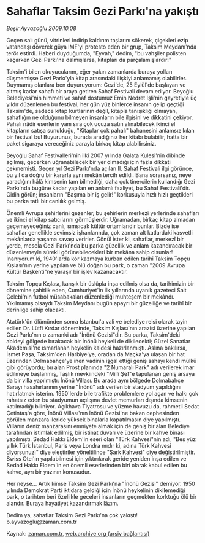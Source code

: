 # Sahaflar Taksim Gezi Parkı'na yakıştı

*Beşir Ayvazoğlu 2009.10.08*

<tr><td class="metin" colspan="2" style="padding-top: 20px; padding-left: 5px; padding-right: 10px;">Geçen salı günü, vitrinleri indirip kaldırım taşlarını sökerek, çiçekleri ezip vatandaşı döverek güya IMF'yi protesto eden bir grup, Taksim Meydanı'nda terör estirdi. Haberi duyduğumda, "Eyvah," dedim, "bu vahşiler polisten kaçarken Gezi Parkı'na dalmışlarsa, kitapları da parçalamışlardır!"</td></tr><tr><td class="metin" colspan="2" style="padding-top: 20px; padding-left: 5px; padding-right: 10px;"><p>Taksim'i bilen okuyucularım, eğer yakın zamanlarda buraya yolları düşmemişse Gezi Parkı'yla kitap arasındaki ilişkiyi anlamamış olabilirler. Duymamış olanlara ben duyuruyorum: Gezi'de, 25 Eylül'de başlayan ve altmış kadar sahafı bir araya getiren Sahaf Festivali devam ediyor. Beyoğlu Belediyesi'nin himmeti ve sahaf dostumuz Emin Nedret İşli'nin gayretiyle üç yıldır düzenlenen bu festival, her gün yüz binlerce insanın gelip geçtiği Taksim'de, sadece kitap kurtlarının değil, kitapla tanışıklığı olmayan, sahaflığın ne olduğunu bilmeyen insanların bile ilgisini ve dikkatini çekiyor. Pahalı nâdir eserlerin yanı sıra çok ucuza satın alınabilecek ikinci el kitapların satışa sunulduğu, "Kitaplar çok pahalı" bahanesini anlamsız kılan bir festival bu! Buyurunuz, burada aradığınız her kitabı bulabilir, hatta bir paket sigaraya vereceğiniz parayla birkaç kitap alabilirsiniz.
<p>Beyoğlu Sahaf Festivalleri'nin ilki 2007 yılında Galata Kulesi'nin dibinde açılmış, geçerken uğranabilecek bir yer olmadığı için fazla dikkati çekmemişti. Geçen yıl Gezi Parkı'nda açılan II. Sahaf Festivali ilgi görünce, bu yıl da doğru bir kararla aynı mekân tercih edildi. Bana sorarsanız, neye yaradığını hâlâ kimsenin tam bilmediği, daha çok tinercilerin kullandığı Gezi Parkı'nda bugüne kadar yapılan en anlamlı faaliyet, bu Sahaf Festivali'dir. Gidin görün; insanların "Başıma bir iş gelir!" korkusuyla hızlı hızlı geçtikleri bu parka tatlı bir canlılık gelmiş.
<p>Önemli Avrupa şehirlerini gezenler, bu şehirlerin merkezî yerlerinde sahafları ve ikinci el kitap satıcılarını görmüşlerdir. Uğramadan, birkaç kitap almadan geçemeyeceğiniz canlı, sımsıcak kültür ortamlarıdır bunlar. Bizde ise sahaflar genellikle sevimsiz işhanlarında, çok zaman alt katlardaki kasvetli mekânlarda yaşama savaşı verirler. Gönül ister ki, sahaflar, merkezî bir yerde, mesela Gezi Parkı'nda bu parka güzellik ve anlam kazandıracak bir düzenlemeyle sürekli görünebilecekleri bir mekâna sahip olsunlar! İnanıyorum ki, 1940'larda kör kazmaya kurban edilen tarihî Taksim Topçu Kışlası'nın yerine yapılan ve ölü doğan bu park, o zaman "2009 Avrupa Kültür Başkenti"ne yaraşır bir işlev kazanacaktır.
<p>Taksim Topçu Kışlası, karışık bir üslûpla inşa edilmiş olsa da, tarihimizin bir dönemine şahitlik eden, Cumhuriyet'in ilk yıllarında uyanık gazeteci Sait Çelebi'nin futbol müsabakaları düzenlediği muhteşem bir mekândı. Yıkılmamış olsaydı Taksim Meydanı bugün apayrı bir güzelliğe ve tarihî bir derinliğe sahip olacaktı. 
<p>Atatürk'ün ölümünden sonra İstanbul'a vali ve belediye reisi olarak tayin edilen Dr. Lütfi Kırdar döneminde, Taksim Kışlası'nın arazisi üzerine yapılan Gezi Parkı'nın o zamanki adı "İnönü Gezisi"dir. Bu parka, Taksim'deki abideyi gölgede bırakacak bir İnönü heykeli de dikilecekti; Güzel Sanatlar Akademisi'ne ısmarlanan heykelin kaidesi hazırlanmıştı. Aslına bakılırsa, İsmet Paşa, Taksim'den Harbiye'ye, oradan da Maçka'ya ulaşan bir hat üzerinden Dolmabahçe'ye inen vadinin işgal ettiği geniş sahayı kendi mülkü gibi görüyordu; bu alan Prost planında "2 Numaralı Park" adı verilerek imar edilmeye başlanmış, Taşlık mevkiindeki "Millî Şef"e tapulanan geniş arsaya da bir villa yapılmıştı: İnönü Villası. Bu arada aynı bölgede Dolmabahçe Sarayı hasahırlarının yerine "İnönü" adı verilen bir stadyum yapıldığını hatırlatmak isterim. 1950'lerde bile trafikte problemlere yol açan ve halkı çok rahatsız eden bu stadyumun açılışına devlet memurları dışında kimsenin katılmadığı biliniyor. Açıkhava Tiyatrosu ve yüzme havuzu da, rahmetli Sedat Çetintaş'a göre, İnönü Villası'nın İnönü Gezisi'ne bakan cephesinden görülen manzara ileride yüksek binalarla kapatılmasın diye yapılmıştı. Villanın deniz manzarasını emniyete almak için de geniş bir alan Belediye tarafından istimlâk edilmiş, bir istinat duvarı ve üzerine bir kahve binası yapılmıştı. Sedad Hakkı Eldem'in eseri olan "Türk Kahvesi"nin adı, "Beş yüz yıllık Türk İstanbul, Paris veya Londra mıdır ki, adına Türk Kahvesi diyorsunuz!" diye eleştiriler yöneltilince "Şark Kahvesi" diye değiştirilmiştir. Swiss Otel'in yapılabilmesi için yıktırılarak geride yeniden inşa edilen ve Sedad Hakkı Eldem'in en önemli eserlerinden biri olarak kabul edilen bu kahve, ayrı bir yazının konusudur.
<p>Her neyse... Artık kimse Taksim Gezi Parkı'na "İnönü Gezisi" demiyor. 1950 yılında Demokrat Parti iktidara geldiği için İnönü heykelinin dikilemediği park, o tarihten beri özellikle geceleri insanların geçmekten korktuğu ölü bir alandır. Buraya hayatiyet kazandırmak lâzım.
<p>Dedim ya, sahaflar Taksim Gezi Parkı'na çok yakıştı! b.ayvazoglu@zaman.com.tr <br/></p></p></p></p></p></p></p></td></tr>

Kaynak: [zaman.com.tr](http://zaman.com.tr/yazar.do?yazino=900653), [web.archive.org (arşiv bağlantısı)](http://web.archive.org/web/20091026003047/http://www.zaman.com.tr:80/yazar.do?yazino=900653)
